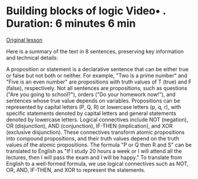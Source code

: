 # Building blocks of logic Video• . Duration: 6 minutes 6 min

[Original lesson](https://www.coursera.org/learn/uol-fundamentals-of-computer-science/lecture/wt4Ui/building-blocks-of-logic)

Here is a summary of the text in 8 sentences, preserving key information and technical details:

A proposition or statement is a declarative sentence that can be either true or false but not both or neither. For example, "Two is a prime number" and "Five is an even number" are propositions with truth values of T (true) and F (false), respectively. Not all sentences are propositions, such as questions ("Are you going to school?"), orders ("Do your homework now!"), and sentences whose true value depends on variables. Propositions can be represented by capital letters (P, Q, R) or lowercase letters (p, q, r), with specific statements denoted by capital letters and general statements denoted by lowercase letters. Logical connectives include NOT (negation), OR (disjunction), AND (conjunction), IF-THEN (implication), and XOR (exclusive disjunction). These connectives transform atomic propositions into compound propositions, and their truth values depend on the truth values of the atomic propositions. The formula "P or Q then R and S" can be translated to English as "If I study 20 hours a week or I will attend all the lectures, then I will pass the exam and I will be happy." To translate from English to a well-formed formula, we use logical connectives such as NOT, OR, AND, IF-THEN, and XOR to represent the statements.

